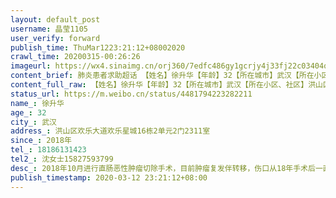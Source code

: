 ```yaml
---
layout: default_post
username: 晶莹1105
user_verify: forward
publish_time: ThuMar1223:21:12+08002020
crawl_time: 20200315-00:26:26
imageurl: https://wx4.sinaimg.cn/orj360/7edfc486gy1gcrjy4j33fj22c03404qv.jpg,https://wx2.sinaimg.cn/orj360/7edfc486gy1gcrjy7t7etj22c0340b2e.jpg,https://wx3.sinaimg.cn/orj360/7edfc486gy1gcrjya8jshj22c0340npj.jpg,https://wx2.sinaimg.cn/orj360/7edfc486gy1gcrjycvf08j22c0340b2f.jpg
content_brief: 肺炎患者求助超话 【姓名】徐升华【年龄】32【所在城市】武汉【所在小区、社区】洪山区欢乐大道欢乐星城16栋2单元2门2311室【患病时间】2018年【联系方式】●●●【其他紧急联系人】沈女士 ●●●【病情描述】2018年10月进行直肠恶性肿瘤切除手术，目前肿瘤复发伴转移，伤口从1 ...全文
content_full_raw: 【姓名】徐升华【年龄】32【所在城市】武汉【所在小区、社区】洪山区欢乐大道欢乐星城16栋2单元2门2311室【患病时间】2018年【联系方式】●●●【其他紧急联系人】沈女士●●●【病情描述】2018年10月进行直肠恶性肿瘤切除手术，目前肿瘤复发伴转移，伤口从18年手术后一直未好，现在一直在渗血。因疫情无法入院，希望能到协和或同济入院治疗，希望年轻的生命得到挽救。🙏🙏🙏@超话社区@头条武汉@武汉同城会@央视新闻@人民日报
status_url: https://m.weibo.cn/status/4481794223282211
name_: 徐升华
age_: 32
city_: 武汉
address_: 洪山区欢乐大道欢乐星城16栋2单元2门2311室
since_: 2018年
tel_: 18186131423
tel2_: 沈女士15827593799
desc_: 2018年10月进行直肠恶性肿瘤切除手术，目前肿瘤复发伴转移，伤口从18年手术后一直未好，现在一直在渗血。因疫情无法入院，希望能到协和或同济入院治疗，希望年轻的生命得到挽救。🙏🙏🙏@超话社区@头条武汉@武汉同城会@央视新闻@人民日报
publish_timestamp: 2020-03-12 23:21:12+08:00
---
```

